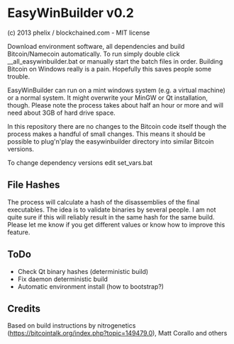 EasyWinBuilder v0.2
===============
(c) 2013 phelix / blockchained.com - MIT license

Download environment software, all dependencies and build Bitcoin/Namecoin automatically. To run simply double click __all_easywinbuilder.bat or manually start the batch files in order. Building Bitcoin on Windows really is a pain. Hopefully this saves people some trouble.

EasyWinBuilder can run on a mint windows system (e.g. a virtual machine) or a normal system. It might overwrite your MinGW or Qt installation, though. Please note the process takes about half an hour or more and will need about 3GB of hard drive space.

In this repository there are no changes to the Bitcoin code itself though the process makes a handful of small changes. This means it should be possible to plug'n'play the easywinbuilder directory into similar Bitcoin versions.

To change dependency versions edit set_vars.bat

File Hashes
-----------
The process will calculate a hash of the disassemblies of the final executables. The idea is to validate binaries by several people.
I am not quite sure if this will reliably result in the same hash for the same build. Please let me know if you get different values or know how to improve this feature.

ToDo
-----
* Check Qt binary hashes (deterministic build)
* Fix daemon deterministic build
* Automatic environment install (how to bootstrap?)


Credits
-------
Based on build instructions by nitrogenetics (https://bitcointalk.org/index.php?topic=149479.0), Matt Corallo and others
